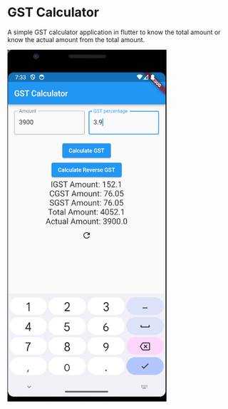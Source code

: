 # GST Calculator
 A simple GST calculator application in flutter to know the total amount or know the actual amount from the total amount.

![alt text](https://github.com/KevalB/GST-Calculator/blob/main/39_GST.png?raw=true)

